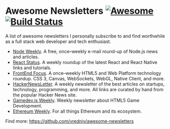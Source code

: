 # Awesome Newsletters [![Awesome](https://cdn.rawgit.com/sindresorhus/awesome/d7305f38d29fed78fa85652e3a63e154dd8e8829/media/badge.svg)](https://github.com/sindresorhus/awesome) [![Build Status](https://api.travis-ci.org/demiters/awesome-newsletters.svg)](https://travis-ci.org/demiters/awesome-newsletters)

A list of awesome newsletters I personally subscribe to and find worthwhile as a full stack web developer and tech enthusiast.

* [Node Weekly](http://nodeweekly.com/). A free, once–weekly e-mail round-up of Node.js news and articles.
* [React Status](https://react.statuscode.com/). A weekly roundup of the latest React and React Native links and tutorials.
* [FrontEnd Focus](https://frontendfoc.us/). A once–weekly HTML5 and Web Platform technology roundup. CSS 3, Canvas, WebSockets, WebGL, Native Client, and more.
* [HackerNewsLetter](http://www.hackernewsletter.com/). A weekly newsletter of the best articles on startups, technology, programming, and more. All links are curated by hand from the popular Hacker News site.
* [Gamedev.js Weekly](http://gamedevjsweekly.com/). Weekly newsletter about HTML5 Game Development.
* [Ethereum Weekly](http://ethereumweekly.com/newsletter/). For all things Ethereum and its ecosystem.

Find more: https://github.com/vredniy/awesome-newsletters

